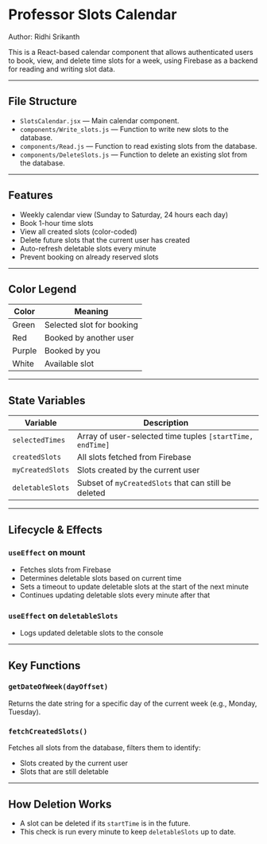 # Professor Slots Calendar

Author: Ridhi Srikanth

This is a React-based calendar component that allows authenticated users to book, view, and delete time slots for a week, using Firebase as a backend for reading and writing slot data.

---

## File Structure

- `SlotsCalendar.jsx` — Main calendar component.
- `components/Write_slots.js` — Function to write new slots to the database.
- `components/Read.js` — Function to read existing slots from the database.
- `components/DeleteSlots.js` — Function to delete an existing slot from the database.

---

## Features

- Weekly calendar view (Sunday to Saturday, 24 hours each day)
- Book 1-hour time slots
- View all created slots (color-coded)
- Delete future slots that the current user has created
- Auto-refresh deletable slots every minute
- Prevent booking on already reserved slots

---

## Color Legend

| Color    | Meaning                        |
|----------|--------------------------------|
| Green    | Selected slot for booking      |
| Red      | Booked by another user         |
| Purple   | Booked by you                  |
| White    | Available slot                 |

---

## State Variables

| Variable         | Description                                           |
|------------------|-------------------------------------------------------|
| `selectedTimes`  | Array of user-selected time tuples `[startTime, endTime]` |
| `createdSlots`   | All slots fetched from Firebase                       |
| `myCreatedSlots` | Slots created by the current user                     |
| `deletableSlots` | Subset of `myCreatedSlots` that can still be deleted |

---

## Lifecycle & Effects

### `useEffect` on mount

- Fetches slots from Firebase
- Determines deletable slots based on current time
- Sets a timeout to update deletable slots at the start of the next minute
- Continues updating deletable slots every minute after that

### `useEffect` on `deletableSlots`

- Logs updated deletable slots to the console

---

## Key Functions

### `getDateOfWeek(dayOffset)`

Returns the date string for a specific day of the current week (e.g., Monday, Tuesday).

### `fetchCreatedSlots()`

Fetches all slots from the database, filters them to identify:
- Slots created by the current user
- Slots that are still deletable

---

## How Deletion Works

- A slot can be deleted if its `startTime` is in the future.
- This check is run every minute to keep `deletableSlots` up to date.

